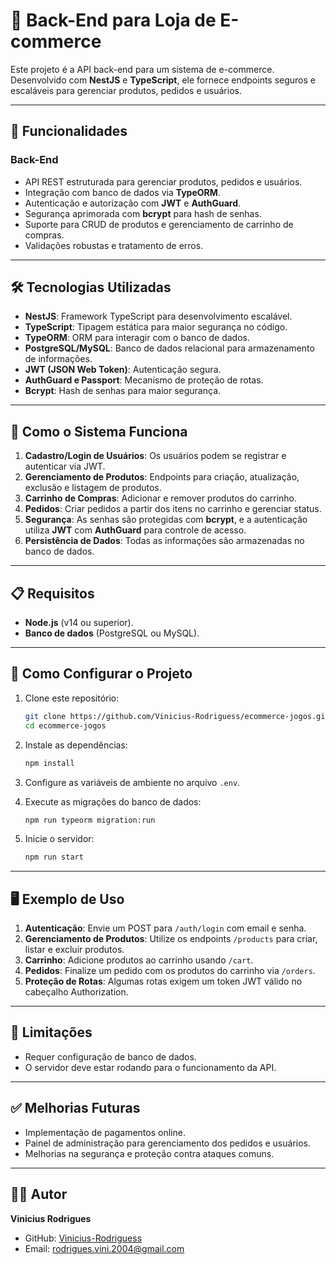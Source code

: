 # 🛒 **Back-End para Loja de E-commerce**

Este projeto é a API back-end para um sistema de e-commerce. Desenvolvido com **NestJS** e **TypeScript**, ele fornece endpoints seguros e escaláveis para gerenciar produtos, pedidos e usuários.

---

## 🚀 **Funcionalidades**

### **Back-End**
- API REST estruturada para gerenciar produtos, pedidos e usuários.
- Integração com banco de dados via **TypeORM**.
- Autenticação e autorização com **JWT** e **AuthGuard**.
- Segurança aprimorada com **bcrypt** para hash de senhas.
- Suporte para CRUD de produtos e gerenciamento de carrinho de compras.
- Validações robustas e tratamento de erros.

---

## 🛠️ **Tecnologias Utilizadas**

- **NestJS**: Framework TypeScript para desenvolvimento escalável.
- **TypeScript**: Tipagem estática para maior segurança no código.
- **TypeORM**: ORM para interagir com o banco de dados.
- **PostgreSQL/MySQL**: Banco de dados relacional para armazenamento de informações.
- **JWT (JSON Web Token)**: Autenticação segura.
- **AuthGuard e Passport**: Mecanismo de proteção de rotas.
- **Bcrypt**: Hash de senhas para maior segurança.

---

## 🔧 **Como o Sistema Funciona**

1. **Cadastro/Login de Usuários**: Os usuários podem se registrar e autenticar via JWT.
2. **Gerenciamento de Produtos**: Endpoints para criação, atualização, exclusão e listagem de produtos.
3. **Carrinho de Compras**: Adicionar e remover produtos do carrinho.
4. **Pedidos**: Criar pedidos a partir dos itens no carrinho e gerenciar status.
5. **Segurança**: As senhas são protegidas com **bcrypt**, e a autenticação utiliza **JWT** com **AuthGuard** para controle de acesso.
6. **Persistência de Dados**: Todas as informações são armazenadas no banco de dados.

---

## 📋 **Requisitos**

- **Node.js** (v14 ou superior).
- **Banco de dados** (PostgreSQL ou MySQL).

---

## 🔧 **Como Configurar o Projeto**

1. Clone este repositório:
   ```bash
   git clone https://github.com/Vinicius-Rodriguess/ecommerce-jogos.git
   cd ecommerce-jogos
   ```

2. Instale as dependências:
   ```bash
   npm install
   ```

3. Configure as variáveis de ambiente no arquivo `.env`.

4. Execute as migrações do banco de dados:
   ```bash
   npm run typeorm migration:run
   ```

5. Inicie o servidor:
   ```bash
   npm run start
   ```

---

## 🖥️ **Exemplo de Uso**

1. **Autenticação**: Envie um POST para `/auth/login` com email e senha.
2. **Gerenciamento de Produtos**: Utilize os endpoints `/products` para criar, listar e excluir produtos.
3. **Carrinho**: Adicione produtos ao carrinho usando `/cart`.
4. **Pedidos**: Finalize um pedido com os produtos do carrinho via `/orders`.
5. **Proteção de Rotas**: Algumas rotas exigem um token JWT válido no cabeçalho Authorization.

---

## 📌 **Limitações**

- Requer configuração de banco de dados.
- O servidor deve estar rodando para o funcionamento da API.

---

## ✅ **Melhorias Futuras**

- Implementação de pagamentos online.
- Painel de administração para gerenciamento dos pedidos e usuários.
- Melhorias na segurança e proteção contra ataques comuns.

---

## 👨‍💻 **Autor**

**Vinicius Rodrigues**

- GitHub: [Vinicius-Rodriguess](https://github.com/Vinicius-Rodriguess)
- Email: rodrigues.vini.2004@gmail.com
